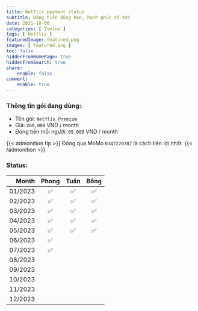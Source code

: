 ```yaml
---
title: Netflix payment status
subtitle: Đóng tiền đúng hẹn, hạnh phúc sẽ tới
date: 2021-10-06
categories: [ Tumlum ]
tags: [ Netflix ]
featuredImage: featured.png
images: [ featured.png ]
toc: false
hiddenFromHomePage: true
hiddenFromSearch: true
share:
    enable: false
comment:
    enable: true
---
```


### Thông tin gói đang dùng:

* Tên gói: `Netflix Premium`
* Giá: `260,000` VND / month
* Đóng tiền mỗi người: `65,000` VND / month

{{< admonition tip >}}
Đóng qua MoMo `0347270787` là cách tiện lợi nhất.
{{< /admonition >}}

### Status:

| Month   | Phong| Tuấn | Bồng |
| ------: | :--: | :--: | :--: |
| 01/2023 |  ✅  |  ✅  |  ✅  |
| 02/2023 |  ✅  |  ✅  |  ✅  |
| 03/2023 |  ✅  |  ✅  |  ✅  |
| 04/2023 |  ✅  |  ✅  |  ✅  |
| 05/2023 |  ✅  |  ✅  |  ✅  |
| 06/2023 |  ✅  |      |      |
| 07/2023 |  ✅  |      |      |
| 08/2023 |      |      |      |
| 09/2023 |      |      |      |
| 10/2023 |      |      |      |
| 11/2023 |      |      |      |
| 12/2023 |      |      |      |
